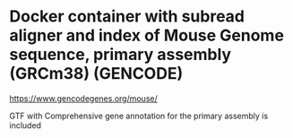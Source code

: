 # Docker container with subread aligner and index of Mouse Genome sequence, primary assembly (GRCm38) (GENCODE)

https://www.gencodegenes.org/mouse/

GTF with Comprehensive gene annotation for the primary assembly is included

